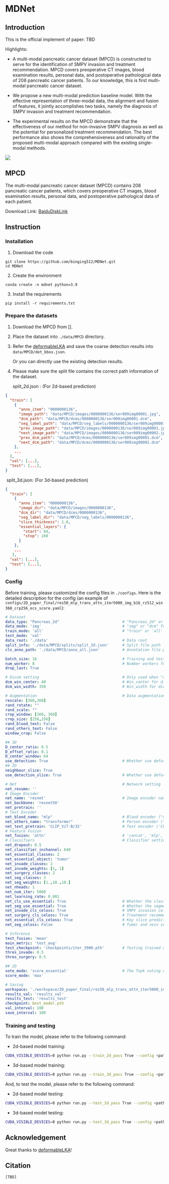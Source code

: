 # MDNet

## Introduction

This is the official implement of paper: TBD

Highlights:

- A multi-modal pancreatic cancer dataset (MPCD) is constructed to serve for the identification of SMPV invasion and treatment recommendation. MPCD covers preoperative CT images, blood examination results, personal data, and postoperative pathological data of 208 pancreatic cancer patients. To our knowledge, this is first multi-modal pancreatic cancer dataset.

- We propose a new multi-modal prediction baseline model. With the effective representation of three-modal data, the alignment and fusion of features, it jointly accomplishes two tasks, namely the diagnosis of SMPV invasion and treatment recommendation. 

- The experimental results on the MPCD demonstrate that the effectiveness of our method for non-invasive SMPV diagnosis as well as the potential for personalized treatment recommendation. The best performance also shows the comprehensiveness and rationality of the proposed multi-modal approach compared with the existing single-modal methods.

![](figs/framework.png)

## MPCD

The multi-modal pancreatic cancer dataset (MPCD) contains 208 pancreatic cancer patients, which covers preoperative CT images, blood examination results, personal data, and postoperative pathological data of each patient.

Download Link: [BaiduDiskLink](https://pan.baidu.com/s/1sPmA0VMD5Wu287yYNiFT5A?pwd=5hmd)

## Instruction

### Installation

1. Download the code

```shell
git clone https://github.com/binging512/MDNet.git
cd MDNet
```

2. Create the environment

```shell
conda create -n mdnet python=3.9
```

3. Install the requirements

```shell
pip install -r requirements.txt
```

### Prepare the datasets

1. Download the MPCD from [].

2. Place the dataset into ```./data/MPCD``` directory.

3. Refer the [deformableLKA](https://github.com/xmindflow/deformableLKA) and save the coarse detection results into ```data/MPCD/det_bbox.json```.

   Or you can directly use the existing detection results.

4. Please make sure the split file contains the correct path information of the dataset.

   split_2d.json :  (For 2d-based prediction)

```json
{
  "train": [																	# Training items
    {
      "anno_item": "0000000136",												# Case ID
      "image_path": "data/MPCD/images/0000000136/ser009img00001.jpg",			# Image path (.jpg files)
      "dcm_path": "data/MPCD/dcms/0000000136/ser009img00001.dcm",				# Dicom path (.dcm files)
      "seg_label_path": "data/MPCD/seg_labels/0000000136/ser009img00001.png",	# Tumor and vein segmentation labels (.png files)
      "prev_image_path": "data/MPCD/images/0000000136/ser009img00001.jpg",		# Previous image path (.jpg files)
      "next_image_path": "data/MPCD/images/0000000136/ser009img00002.jpg",		# Next image path (.jpg files)
      "prev_dcm_path": "data/MPCD/dcms/0000000136/ser009img00001.dcm",			# Previous dicom path (.dcm files)
      "next_dcm_path": "data/MPCD/dcms/0000000136/ser009img00002.dcm"			# Next dicom path (.dcm files)
    },
    ...
  ],
  "val": [...],																	# Validating items
  "test": [...],																# Testing items
}
```

​		split_3d.json:  (For 3d-based prediction)

```json
{
  "train": [																# Training items
    {
      "anno_item": "0000000136",											# Case ID
      "image_dir": "data/MPCD/images/0000000136",							# Image directory (.jpg files)
      "dcm_dir": "data/MPCD/dcms/0000000136",								# Dicom directory (.dcm files)
      "seg_label_dir": "data/MPCD/seg_labels/0000000136",					# Tumor and vein segmentation labels (.png files)
      "slice_thickness": 1.0,
      "essential_layers": {													# The slices contain the tumor
        "start": 84,
        "stop": 160
      }
    },
    ...
   ],
  "val": [...],																# Validating items
  "test": [...],															# Testing items
}
```

### Config

Before training, please customized the config files in `./configs`. Here is the detailed description for the config (an example of `configs/2D_paper_final/res50_mlp_trans_attn_iter5000_img_b16_rz512_win360_crp256_ecs_score.yaml`):

```yaml
# Dataset
data_type: "Pancreas_2d"							# "Pancreas_2d" or "Pancreas_3d" for 2d-based or 3d-based model
data_mode: 'img'									# "img" or "dcm" for using .jpg or .dcm files as the image inputs
train_mode: 'all'									# "train" or 'all' for using training cases or training+val cases
test_mode: 'val'
data_root: './data'									# Data root
split_info: './data/MPCD/splits/split_2d.json'		# Split file path
cls_anno_path: './data/MPCD/anno_all.json'          # Annotation file path

batch_size: 16										# Training and testing batch size
num_worker: 8										# Number workers for reading
drop_last: True

# Dicom setting										# Only used when "data_mode" is "dcm"
dcm_win_center: 40									# Win_center for dicom files
dcm_win_width: 350									# Win_width for dicom files

# Augmentation										# Data augmentation 
rescale: [360,360]
rand_rotate: ""
rand_scale: ""
crop_window: [360, 360]
crop_size: [256,256]
rand_blood_text: False
rand_others_text: False
window_crop: False

## 3D
D_center_ratio: 0.5
D_offset_ratio: 0.1
D_center_window: 64
use_detection: True									# Whether use deformableLKA detection results for 3d-based model
## 2D
neighbour_slice: True
use_detection_slice: True							# Whether use deformableLKA detection results for 2d-based model

# Net												# Network setting
net_resume: ''
# Image Encoder
net_name: 'resnet'									# Image encoder name
net_backbone: 'resnet50'
net_pretrain: ''
# Text Encoder
net_blood_name: "mlp"								# Blood encoder ("none", "mlp" and "transformer" for no data, tensorized data, text data)
net_others_name: "transformer"						# Person encoder ("none", "mlp" and "transformer" for no data, tensorized data, text data)
net_text_pretrain: 'CLIP_ViT-B/32' 					# Text encoder ('CLIP_ViT-B/32', 'CLIP_ViT-L/14')
# Feature Fusion
net_fusion: 'attn'									# 'concat', 'mlp', 'attn' for the three proposed fusion modules respectively
# Classifiers										# Classifier setting
net_dropout: 0.5
net_classifier_inchannel: 640
net_essential_classes: 2
net_essential_object: 'tumor'
net_invade_classes: 2
net_invade_weights: [1, 1]
net_surgery_classes: 2
net_seg_classes: 3
net_seg_weights: [1.,10.,10.]
net_nheads: 1
net_num_iter: 5000
net_learning_rate: 0.001
net_cls_use_essential: True							# Whether the classification loss will be masked by the key slice label
net_seg_use_essential: True							# Whether the segmentation loss will be masked by the key slice label
net_invade_cls_celoss: True							# SMPV invasion celoss
net_surgery_cls_celoss: True						# Treatment recommendation celoss
net_essential_cls_celoss: True						# Key slice prediction celoss
net_seg_celoss: False								# Tumor and vein segmentation celoss

# Inference
test_fusion: 'mean'									
main_metric: 'test_avg'
test_checkpoint: 'checkpoints/iter_3900.pth'		# Testing trained model file path
thres_invade: 0.5
thres_surgery: 0.5

## 2D
vote_mode: 'score_essential'						# The Topk voting with key slice scores
score_mode: 'max'

# Saving
workspace: './workspace/2D_paper_final/res50_mlp_trans_attn_iter5000_img_b16_det_rz360_crp256_ecs_score'
results_val: 'results_val'
results_test: 'results_test'
checkpoint: best_model.pth
val_interval: 100
save_interval: 100
```

### Training and testing

To train the model, please refer to the following command:

- 2d-based model training:

```bash
CUDA_VISIBLE_DEVICES=0 python run.py --train_2d_pass True --config <path/to/config>
```

- 3d-based model training:

```bash
CUDA_VISIBLE_DEVICES=0 python run.py --train_3d_pass True --config <path/to/config>
```

And, to test the model, please refer to the following command:

- 2d-based model testing:

```bash
CUDA_VISIBLE_DEVICES=0 python run.py --test_2d_pass True --config <path/to/config>
```

- 3d-based model testing:

```bash
CUDA_VISIBLE_DEVICES=0 python run.py --test_3d_pass True --config <path/to/config>
```

## Acknowledgement

Great thanks to [deformableLKA](https://github.com/xmindflow/deformableLKA)!

## Citation

```
[TBD]
```



